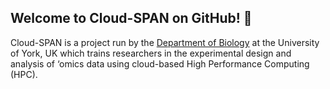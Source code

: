 ## Welcome to Cloud-SPAN on GitHub! 👋

Cloud-SPAN is a project run by the [Department of Biology](https://www.york.ac.uk/biology) at the University of York, UK which trains researchers in the experimental design and analysis of ‘omics data using cloud-based High Performance Computing (HPC).



<!--

**Here are some ideas to get you started:**

🙋‍♀️ A short introduction - what is your organization all about?
🌈 Contribution guidelines - how can the community get involved?
👩‍💻 Useful resources - where can the community find your docs? Is there anything else the community should know?

-->

